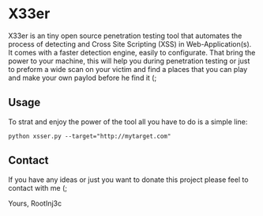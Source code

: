X33er
==

X33er is an tiny open source penetration testing tool that automates the process of detecting and Cross Site Scripting (XSS) in Web-Application(s). It comes with a faster detection engine, easily to configurate. That bring the power to your machine, this will help you during penetration testing or just to preform a wide scan on your victim and find a places that you can play and make your own paylod before he find it (;

Usage
----

To strat and enjoy the power of the tool all you have to do is a simple line:

    python xsser.py --target="http://mytarget.com"
    
Contact
----
If you have any ideas or just you want to donate this project please feel to contact with me (;

Yours,
RootInj3c
